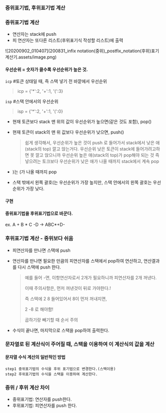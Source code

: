 ### 중위표기법, 후위표기법 계산



### 중위표기법 계산



* 연산자는 stack에 push
* 피 연산자는 또다른 리스트(후위표기식 작성할 리스트)에 출력



![20200902_010407](200831_infix notation(중위)_postfix_notation(후위)표기계산기.assets/image.png)

 #### 우선순위 = 숫자가 클수록 우선순위가 높은 것.

`icp` \#토큰 상태일 때, 즉 스택 넣기 전 바깥에서 우선순위

> icp = {'*':2, '+':1, '(':3} 

`isp` \#스택 안에서의 우선순위

> isp = {'*':2, '+':1, '(':0} 



* 현재 토큰보다 stack 맨 위의 값이 우선순위가 높으면(같은 것도 포함), pop()

* 현재 토큰이 stack의 맨 위 값보다 우선순위가 낮으면, push()

  > 쉽게 생각해서, 우선순위가 높은 것이 push 로 들어가서 stack에서 낮은 애(stack의 top) 깔고 앉는거다.
  > 우선순위 낮은 토큰이 stack에 들어가려고하면 못 깔고 앉으니까 우선순위 높은 애(stack의 top)가 pop해야 되는 것
  > 즉 넣으려는 토크보다 우선순위가 낮은 애가 나올 때까지 stack에서 계속 pop



* )는 (가 나올 때까지 pop
* 스택 밖에서 왼쪽 괄호(는 우선순위가 가장 높지만, 스택 안에서의 왼쪽 괄호는 우선순위가 가장 낮다.



#### 구현

#### 중위표기법을 후위표기법으로 바꾼다.
ex. A + B * C -D   -> ABC*+D-







### 후위표기법 계산 - 중위보다 쉬움

* 피연산자를 만나면 스택에 push

* 연산자를 만나면 필요한 만큼의 피연산자를 스택에서 pop하여 연산하고, 연산결과를 다시 스택에  push 한다.

  > 예를 들어 -면, 이항연산자로서 2개가 필요하니까 피연산자를 2개 꺼낸다.
  >
  > 이때 주의사항은, 먼저 꺼낸것이 뒤로 가야한다.!
  >
  > 즉 스택에 2 8 들어있어서 8이 먼저 꺼내지면,
  >
  > 2 -8 로 해야함! 
  >
  > 곱하기랑 빼기할 때 순서 주의

* 수식이 끝나면, 마지막으로 스택을 pop하여 출력한다.





### 문자열로 된 계산식이 주어질 때, 스택을 이용하여 이 계산식의 값을 계산

#### 문자열 수식 계산의 일반적인 방법

```
step1 중위표기법의 수식을 후위 표기법으로 변경한다.(스택이용)
step2 후위표기법의 수식을 스택을 이용하여 계산한다.
```



### 중위 / 후위 계산 차이

* 중위표기법: 연산자를 push한다.
* 후위표기법: 피연산자를 push 한다. 





